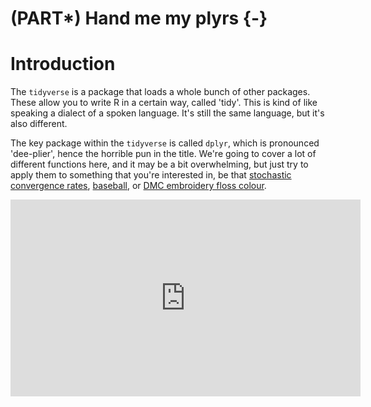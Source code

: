


# (PART\*) Hand me my plyrs {-}


# Introduction

The `tidyverse` is a package that loads a whole bunch of other packages. These allow you to write R in a certain way, called 'tidy'. This is kind of like speaking a dialect of a spoken language. It's still the same language, but it's also different.

The key package within the `tidyverse` is called `dplyr`, which is pronounced 'dee-plier', hence the horrible pun in the title. We're going to cover a lot of different functions here, and it may be a bit overwhelming, but just try to apply them to something that you're interested in, be that [stochastic convergence rates](https://github.com/awstringer1/aghq), [baseball](https://www.hodgettsp.com/blog/baseball-a-defensive-critique/), or [DMC embroidery floss colour](https://sharlagelfand.github.io/dmc/).


<iframe width="560" height="315" src="https://www.youtube.com/embed/l15xQTf1m4A" frameborder="0" allow="accelerometer; autoplay; clipboard-write; encrypted-media; gyroscope; picture-in-picture" allowfullscreen></iframe>









